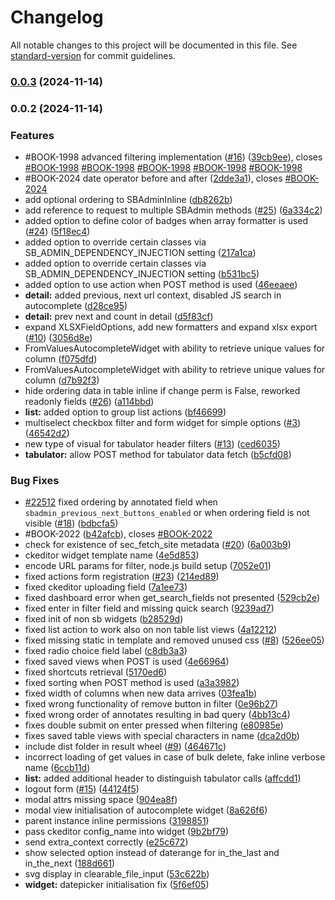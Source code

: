 # Changelog

All notable changes to this project will be documented in this file. See [standard-version](https://github.com/conventional-changelog/standard-version) for commit guidelines.

### [0.0.3](https://github.com/dev/django_smartshop/compare/v0.0.2...v0.0.3) (2024-11-14)

### 0.0.2 (2024-11-14)


### Features

* #BOOK-1998 advanced filtering implementation ([#16](http://redmine.smartbase.sk/issues/16)) ([39cb9ee](https://github.com/dev/django_smartshop/commit/39cb9ee4d3bd48799f85db6027574f007ad5b815)), closes [#BOOK-1998](http://redmine.smartbase.sk/issues/BOOK-1998) [#BOOK-1998](http://redmine.smartbase.sk/issues/BOOK-1998) [#BOOK-1998](http://redmine.smartbase.sk/issues/BOOK-1998) [#BOOK-1998](http://redmine.smartbase.sk/issues/BOOK-1998) [#BOOK-1998](http://redmine.smartbase.sk/issues/BOOK-1998)
* #BOOK-2024 date operator before and after ([2dde3a1](https://github.com/dev/django_smartshop/commit/2dde3a1eba5dc00a036034968a3bd0a0fe18ca0e)), closes [#BOOK-2024](http://redmine.smartbase.sk/issues/BOOK-2024)
* add optional ordering to SBAdminInline ([db8262b](https://github.com/dev/django_smartshop/commit/db8262b7398051ebeaa19fef4016f4c626c88431))
* add reference to request to multiple SBAdmin methods ([#25](http://redmine.smartbase.sk/issues/25)) ([6a334c2](https://github.com/dev/django_smartshop/commit/6a334c2cbd698ca6edfce607c942967267156e9c))
* added option to define color of badges when array formatter is used ([#24](http://redmine.smartbase.sk/issues/24)) ([5f18ec4](https://github.com/dev/django_smartshop/commit/5f18ec49bf4698595b2de9e6ac07c04b477289e3))
* added option to override certain classes via SB_ADMIN_DEPENDENCY_INJECTION setting ([217a1ca](https://github.com/dev/django_smartshop/commit/217a1cac2d4b6c9bf32c44e6beda74c64c0da0b3))
* added option to override certain classes via SB_ADMIN_DEPENDENCY_INJECTION setting ([b531bc5](https://github.com/dev/django_smartshop/commit/b531bc5cae8d666a180cb92285762a89f204429d))
* added option to use action when POST method is used ([46eeaee](https://github.com/dev/django_smartshop/commit/46eeaeed4cbd2069c43f4d6db01dc686d000e938))
* **detail:** added previous, next url context, disabled JS search in autocomplete ([d28ce95](https://github.com/dev/django_smartshop/commit/d28ce95af5d3a7b43b0e386cd5aa5c5d5ba43075))
* **detail:** prev next and count in detail ([d5f83cf](https://github.com/dev/django_smartshop/commit/d5f83cf7a129e72c746ce26397f7fff86944ea42))
* expand XLSXFieldOptions, add new formatters and expand xlsx export ([#10](http://redmine.smartbase.sk/issues/10)) ([3056d8e](https://github.com/dev/django_smartshop/commit/3056d8e30db855244c91505d4bfab3a582be4734))
* FromValuesAutocompleteWidget with ability to retrieve unique values for column ([f075dfd](https://github.com/dev/django_smartshop/commit/f075dfda1a85f50d167767e94a62ab9252b57be0))
* FromValuesAutocompleteWidget with ability to retrieve unique values for column ([d7b92f3](https://github.com/dev/django_smartshop/commit/d7b92f3cb2b3b72cddd285b70e884833f4f6980f))
* hide ordering data in table inline if change perm is False, reworked readonly fields ([#26](http://redmine.smartbase.sk/issues/26)) ([a114bbd](https://github.com/dev/django_smartshop/commit/a114bbd78f9f714ae44f26222c2b5048c1d195fe))
* **list:** added option to group list actions ([bf46699](https://github.com/dev/django_smartshop/commit/bf466994adee050b82114f38b38149b4a765fc8f))
* multiselect checkbox filter and form widget for simple options ([#3](http://redmine.smartbase.sk/issues/3)) ([46542d2](https://github.com/dev/django_smartshop/commit/46542d23e198a527baeaafe501d63ff10aa230c0))
* new type of visual for tabulator header filters ([#13](http://redmine.smartbase.sk/issues/13)) ([ced6035](https://github.com/dev/django_smartshop/commit/ced6035670b5b2cc71217634271386f59f8cb12c))
* **tabulator:** allow POST method for tabulator data fetch ([b5cfd08](https://github.com/dev/django_smartshop/commit/b5cfd080ed690b04f6df2313ac948da68887d1b6))


### Bug Fixes

* [#22512](http://redmine.smartbase.sk/issues/22512) fixed ordering by annotated field when `sbadmin_previous_next_buttons_enabled` or when ordering field is not visible ([#18](http://redmine.smartbase.sk/issues/18)) ([bdbcfa5](https://github.com/dev/django_smartshop/commit/bdbcfa5d6bf83fec873866381e7438c33120436a))
* #BOOK-2022 ([b42afcb](https://github.com/dev/django_smartshop/commit/b42afcbe0edb56f890cf44bec5025a8922df6ebc)), closes [#BOOK-2022](http://redmine.smartbase.sk/issues/BOOK-2022)
* check for existence of sec_fetch_site metadata ([#20](http://redmine.smartbase.sk/issues/20)) ([6a003b9](https://github.com/dev/django_smartshop/commit/6a003b9270a33baef10a5fc8851bc87df5085323))
* ckeditor widget template name ([4e5d853](https://github.com/dev/django_smartshop/commit/4e5d853f44a6732bf2405b0464014d53f05f43f5))
* encode URL params for filter, node.js build setup ([7052e01](https://github.com/dev/django_smartshop/commit/7052e0130fadc8c55fb2460848e704c80390041d))
* fixed actions form registration ([#23](http://redmine.smartbase.sk/issues/23)) ([214ed89](https://github.com/dev/django_smartshop/commit/214ed89a46ee259c27316b64dc306a45f9035da0))
* fixed ckeditor uploading field ([7a1ee73](https://github.com/dev/django_smartshop/commit/7a1ee73dacd4e89b15118c86ab2c5024a855a3ee))
* fixed dashboard error when get_search_fields not presented ([529cb2e](https://github.com/dev/django_smartshop/commit/529cb2ea9c4742c6c945511a644e36553e4820e2))
* fixed enter in filter field and missing quick search ([9239ad7](https://github.com/dev/django_smartshop/commit/9239ad78a65f5263ee14babbeb869f110135c01c))
* fixed init of non sb widgets ([b28529d](https://github.com/dev/django_smartshop/commit/b28529d4010815b69e0807cc6e782766e548c441))
* fixed list action to work also on non table list views ([4a12212](https://github.com/dev/django_smartshop/commit/4a12212cc4701a33298faa0dc00befbdfa00cf77))
* fixed missing static in template and removed unused css ([#8](http://redmine.smartbase.sk/issues/8)) ([526ee05](https://github.com/dev/django_smartshop/commit/526ee058f3537debd4036b973683d06239ded74a))
* fixed radio choice field label ([c8db3a3](https://github.com/dev/django_smartshop/commit/c8db3a3afe6acab647e0e41fa90227950c15664c))
* fixed saved views when POST is used ([4e66964](https://github.com/dev/django_smartshop/commit/4e669649cfe519667493bd6d1e252abcdae57ebe))
* fixed shortcuts retrieval ([5170ed6](https://github.com/dev/django_smartshop/commit/5170ed6b58c4f50ebcf9fa0c01e6f1a7edf0e6cb))
* fixed sorting when POST method is used ([a3a3982](https://github.com/dev/django_smartshop/commit/a3a3982cd0fb7e3a2e826d7639ed881c149af6f6))
* fixed width of columns when new data arrives ([03fea1b](https://github.com/dev/django_smartshop/commit/03fea1b1584ac90899b7e6f5c756823dbbb89674))
* fixed wrong functionality of remove button in filter ([0e96b27](https://github.com/dev/django_smartshop/commit/0e96b27729644751998f0c9c99a388cc3535a794))
* fixed wrong order of annotates resulting in bad query ([4bb13c4](https://github.com/dev/django_smartshop/commit/4bb13c4bce44d7dc8442c2c844769adbc3f73af3))
* fixes double submit on enter pressed when filtering ([e80985e](https://github.com/dev/django_smartshop/commit/e80985ed81b1c18a90ecb130bda342e7201fb439))
* fixes saved table views with special characters in name ([dca2d0b](https://github.com/dev/django_smartshop/commit/dca2d0b7c958463d302797cf210061d425d8154b))
* include dist folder in result wheel ([#9](http://redmine.smartbase.sk/issues/9)) ([464671c](https://github.com/dev/django_smartshop/commit/464671cff61e587a27db86f4bb7e279a406f5e62))
* incorrect loading of get values in case of bulk delete, fake inline verbose name ([6ccb11d](https://github.com/dev/django_smartshop/commit/6ccb11d4cc38d54f647c146f730cb3b93c6df344))
* **list:** added additional header to distinguish tabulator calls ([affcdd1](https://github.com/dev/django_smartshop/commit/affcdd1b378915b0c4bbe10748a87183a952d099))
* logout form ([#15](http://redmine.smartbase.sk/issues/15)) ([44124f5](https://github.com/dev/django_smartshop/commit/44124f592d2335017f4f3f3ce3c100d399fe5fff))
* modal attrs missing space ([904ea8f](https://github.com/dev/django_smartshop/commit/904ea8f01ce640784a6a6a35ce88c093fec03d28))
* modal view initialisation of autocomplete widget ([8a626f6](https://github.com/dev/django_smartshop/commit/8a626f6fdd14cdc371cfe9614d2a2fde07ebb64e))
* parent instance inline permissions ([3198851](https://github.com/dev/django_smartshop/commit/3198851135b6a93ee762bae44078429434d7f585))
* pass ckeditor config_name into widget ([9b2bf79](https://github.com/dev/django_smartshop/commit/9b2bf797c62170ec44f70410109224a7f64bee57))
* send extra_context correctly ([e25c672](https://github.com/dev/django_smartshop/commit/e25c6721fa01125dcdc00fdaa5314f27fdb0faaa))
* show selected option instead of daterange for in_the_last and in_the_next ([188d661](https://github.com/dev/django_smartshop/commit/188d661d7df9c790d9e0132e560a59a61c2b4cef))
* svg display in clearable_file_input ([53c622b](https://github.com/dev/django_smartshop/commit/53c622be60ccac61bc27b4ef17ea4a194c4a3f07))
* **widget:** datepicker initialisation fix ([5f6ef05](https://github.com/dev/django_smartshop/commit/5f6ef0500f359a11633017625ee7b9c570e8a427))
